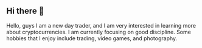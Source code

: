 ## Hi there 👋

Hello, guys I am a new day trader, and I am very interested in learning more about cryptocurrencies. I am currently focusing on good discipline. Some hobbies that I enjoy include trading, video games, and photography.
